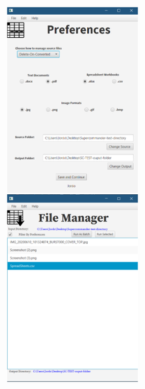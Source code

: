 
 
<div align="center"><img src="screenshots/Untitled.png" width="300px" hspace="2"></image> 
<img src="screenshots/Untitled2.png" width="300px" hspace="2"></image></div>  

